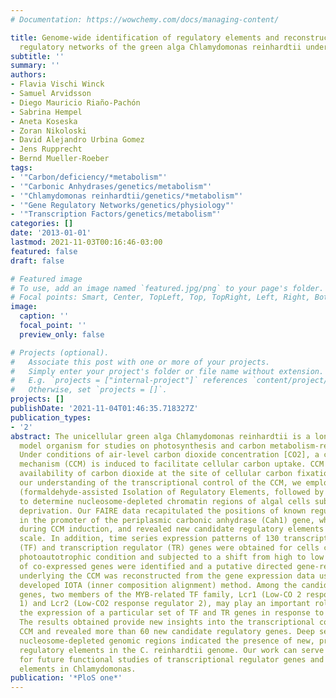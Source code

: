 ```yaml
---
# Documentation: https://wowchemy.com/docs/managing-content/

title: Genome-wide identification of regulatory elements and reconstruction of gene
  regulatory networks of the green alga Chlamydomonas reinhardtii under carbon deprivation.
subtitle: ''
summary: ''
authors:
- Flavia Vischi Winck
- Samuel Arvidsson
- Diego Mauricio Riaño-Pachón
- Sabrina Hempel
- Aneta Koseska
- Zoran Nikoloski
- David Alejandro Urbina Gomez
- Jens Rupprecht
- Bernd Mueller-Roeber
tags:
- '"Carbon/deficiency/*metabolism"'
- '"Carbonic Anhydrases/genetics/metabolism"'
- '"Chlamydomonas reinhardtii/genetics/*metabolism"'
- '"Gene Regulatory Networks/genetics/physiology"'
- '"Transcription Factors/genetics/metabolism"'
categories: []
date: '2013-01-01'
lastmod: 2021-11-03T00:16:46-03:00
featured: false
draft: false

# Featured image
# To use, add an image named `featured.jpg/png` to your page's folder.
# Focal points: Smart, Center, TopLeft, Top, TopRight, Left, Right, BottomLeft, Bottom, BottomRight.
image:
  caption: ''
  focal_point: ''
  preview_only: false

# Projects (optional).
#   Associate this post with one or more of your projects.
#   Simply enter your project's folder or file name without extension.
#   E.g. `projects = ["internal-project"]` references `content/project/deep-learning/index.md`.
#   Otherwise, set `projects = []`.
projects: []
publishDate: '2021-11-04T01:46:35.718327Z'
publication_types:
- '2'
abstract: The unicellular green alga Chlamydomonas reinhardtii is a long-established
  model organism for studies on photosynthesis and carbon metabolism-related physiology.
  Under conditions of air-level carbon dioxide concentration [CO2], a carbon concentrating
  mechanism (CCM) is induced to facilitate cellular carbon uptake. CCM increases the
  availability of carbon dioxide at the site of cellular carbon fixation. To improve
  our understanding of the transcriptional control of the CCM, we employed FAIRE-seq
  (formaldehyde-assisted Isolation of Regulatory Elements, followed by deep sequencing)
  to determine nucleosome-depleted chromatin regions of algal cells subjected to carbon
  deprivation. Our FAIRE data recapitulated the positions of known regulatory elements
  in the promoter of the periplasmic carbonic anhydrase (Cah1) gene, which is upregulated
  during CCM induction, and revealed new candidate regulatory elements at a genome-wide
  scale. In addition, time series expression patterns of 130 transcription factor
  (TF) and transcription regulator (TR) genes were obtained for cells cultured under
  photoautotrophic condition and subjected to a shift from high to low [CO2]. Groups
  of co-expressed genes were identified and a putative directed gene-regulatory network
  underlying the CCM was reconstructed from the gene expression data using the recently
  developed IOTA (inner composition alignment) method. Among the candidate regulatory
  genes, two members of the MYB-related TF family, Lcr1 (Low-CO 2 response regulator
  1) and Lcr2 (Low-CO2 response regulator 2), may play an important role in down-regulating
  the expression of a particular set of TF and TR genes in response to low [CO2].
  The results obtained provide new insights into the transcriptional control of the
  CCM and revealed more than 60 new candidate regulatory genes. Deep sequencing of
  nucleosome-depleted genomic regions indicated the presence of new, previously unknown
  regulatory elements in the C. reinhardtii genome. Our work can serve as a basis
  for future functional studies of transcriptional regulator genes and genomic regulatory
  elements in Chlamydomonas.
publication: '*PloS one*'
---
```

